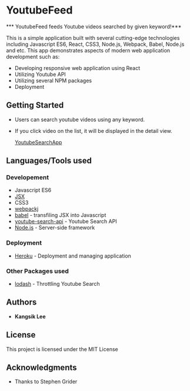 # YoutubeFeed
*** YoutubeFeed feeds Youtube videos searched by given keyword!***


This is a simple application built with several cutting-edge technologies including Javascript ES6, React, CSS3, Node.js, Webpack, Babel, Node.js and etc.
This app demonstrates aspects of modern web application development such as:

* Developing responsive web application using React
* Utilizing Youtube API
* Utilizing several NPM packages
* Deployment

## Getting Started

* Users can search youtube videos using any keyword.
* If you click video on the list, it will be displayed in the detail view.

   [YoutubeSearchApp](https://yelpcamp-kangsik-lee.herokuapp.com/)


## Languages/Tools used

### Developement
* Javascript ES6
* [JSX](https://reactjs.org/docs/introducing-jsx.html)
* CSS3
* [webpackj](https://webpack.js.org/)
* [babel](https://babeljs.io/) - transfiling JSX into Javascript
* [youtube-search-api](https://www.npmjs.com/package/youtube-api-search) - Youtube Search API
* [Node.js](https://nodejs.org/en/) - Server-side framework


### Deployment
* [Heroku](https://devcenter.heroku.com/categories/reference) - Deployment and managing application

### Other Packages used
* [lodash](https://www.npmjs.com/package/lodash) - Throttling Youtube Search

## Authors

* **Kangsik Lee** 

## License

This project is licensed under the MIT License

## Acknowledgments

* Thanks to Stephen Grider